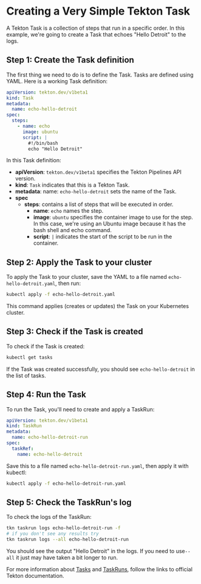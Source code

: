 # Creating a Very Simple Tekton Task

A Tekton Task is a collection of steps that run in a specific order. In this example, we're going to create a Task that echoes "Hello Detroit" to the logs.

## Step 1: Create the Task definition

The first thing we need to do is to define the Task. Tasks are defined using YAML. Here is a working Task definition:

```yaml
apiVersion: tekton.dev/v1beta1
kind: Task
metadata:
  name: echo-hello-detroit
spec:
  steps:
    - name: echo
      image: ubuntu
      script: |
        #!/bin/bash
        echo "Hello Detroit"
```

In this Task definition:

* **apiVersion**: `tekton.dev/v1beta1` specifies the Tekton Pipelines API version.
* **kind**: `Task` indicates that this is a Tekton Task.
* **metadata**: name: `echo-hello-detroit` sets the name of the Task.
* **spec**
  * **steps**: contains a list of steps that will be executed in order.
    * **name**: `echo` names the step.
    * **image**: `ubuntu` specifies the container image to use for the step. In this case, we're using an Ubuntu image because it has the bash shell and echo command.
    * **script**: `|` indicates the start of the script to be run in the container.

## Step 2: Apply the Task to your cluster

To apply the Task to your cluster, save the YAML to a file named `echo-hello-detroit.yaml`, then run:

```bash
kubectl apply -f echo-hello-detroit.yaml
```

This command applies (creates or updates) the Task on your Kubernetes cluster.

## Step 3: Check if the Task is created

To check if the Task is created:

```bash
kubectl get tasks
```

If the Task was created successfully, you should see `echo-hello-detroit` in the list of tasks.

## Step 4: Run the Task

To run the Task, you'll need to create and apply a TaskRun:

```yaml
apiVersion: tekton.dev/v1beta1
kind: TaskRun
metadata:
  name: echo-hello-detroit-run
spec:
  taskRef:
    name: echo-hello-detroit
```

Save this to a file named `echo-hello-detroit-run.yaml`, then apply it with kubectl:

```bash
kubectl apply -f echo-hello-detroit-run.yaml
```

## Step 5: Check the TaskRun's log

To check the logs of the TaskRun:

```bash
tkn taskrun logs echo-hello-detroit-run -f
# if you don't see any results try
tkn taskrun logs --all echo-hello-detroit-run
```

You should see the output "Hello Detroit" in the logs. If you need to use`--all` it just may have taken a bit longer to run.

For more information about [Tasks](https://tekton.dev/docs/pipelines/tasks/) and [TaskRuns](https://tekton.dev/docs/pipelines/taskruns/), follow the links to official Tekton documentation.
